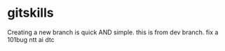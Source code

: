 # gitskills
Creating a new branch is quick AND simple.
this is from dev branch.
fix a 101bug
ntt ai dtc

